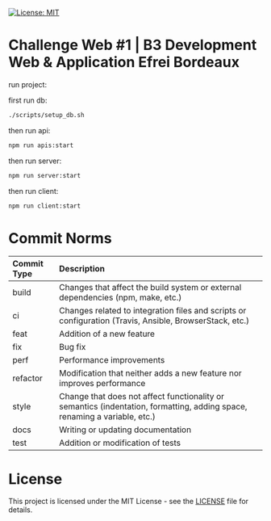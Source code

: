 [![License: MIT](https://img.shields.io/badge/License-MIT-blue.svg)](https://github.com/bobis33/Efrei_Project/blob/main/LICENSE.md)


# Challenge Web #1 | B3 Development Web & Application Efrei Bordeaux

run project:

first run db:
```bash
./scripts/setup_db.sh
```
then run api:
```bash
npm run apis:start
```
then run server:
```bash
npm run server:start
```
then run client:
```bash
npm run client:start
```
# Commit Norms

| Commit Type | Description                                                                                                               |
|:------------|:--------------------------------------------------------------------------------------------------------------------------|
| build       | Changes that affect the build system or external dependencies (npm, make, etc.)                                           |
| ci          | Changes related to integration files and scripts or configuration (Travis, Ansible, BrowserStack, etc.)                   |
| feat        | Addition of a new feature                                                                                                 |
| fix         | Bug fix                                                                                                                   |
| perf        | Performance improvements                                                                                                  |
| refactor    | Modification that neither adds a new feature nor improves performance                                                     |
| style       | Change that does not affect functionality or semantics (indentation, formatting, adding space, renaming a variable, etc.) |
| docs        | Writing or updating documentation                                                                                         |
| test        | Addition or modification of tests                                                                                         |


# License

This project is licensed under the MIT License - see the [LICENSE](https://github.com/bobis33/end-year-project/blob/main/LICENSE.md) file for details.
